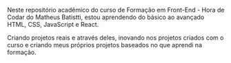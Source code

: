 Neste repositório acadêmico do curso de Formação em Front-End - Hora de Codar do Matheus Batistti, estou aprendendo do básico ao avançado HTML, CSS, JavaScript e React.

Criando projetos reais e através deles, inovando nos projetos criados com o curso e criando meus próprios projetos baseados no que aprendi na formação.
